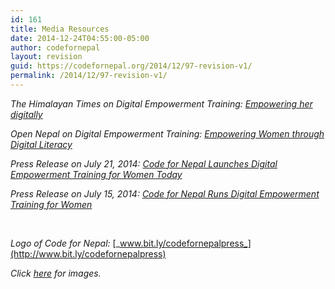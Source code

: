 ```yaml
---
id: 161
title: Media Resources
date: 2014-12-24T04:55:00-05:00
author: codefornepal
layout: revision
guid: https://codefornepal.org/2014/12/97-revision-v1/
permalink: /2014/12/97-revision-v1/
---
```

_The Himalayan Times on Digital Empowerment Training:_ [_Empowering her digitally_](http://www.thehimalayantimes.com/fullNews.php?headline=Empowering+her+digitally&NewsID=422451)

_Open Nepal on Digital Empowerment Training:_ [_Empowering Women through Digital Literacy_](http://opennepal.net/blog/empowering-women-through-digital-literacy)

_Press Release on July 21, 2014:_ [_Code for Nepal Launches Digital Empowerment Training for Women Today_](https://codefornepal.org/post/92476525828/code-for-nepal-launches-digital-empowerment-training)

_Press Release on July 15, 2014:_ [_Code for Nepal Runs Digital Empowerment Training for Women_](https://codefornepal.org/post/92093845963/code-for-nepal-runs-digital-empowerment-training-for)

&nbsp;

_Logo of Code for Nepal:_ [_www.bit.ly/codefornepalpress_](http://www.bit.ly/codefornepalpress)

_Click_ [_here_](https://www.facebook.com/codefornepal/photos_stream) _for images._